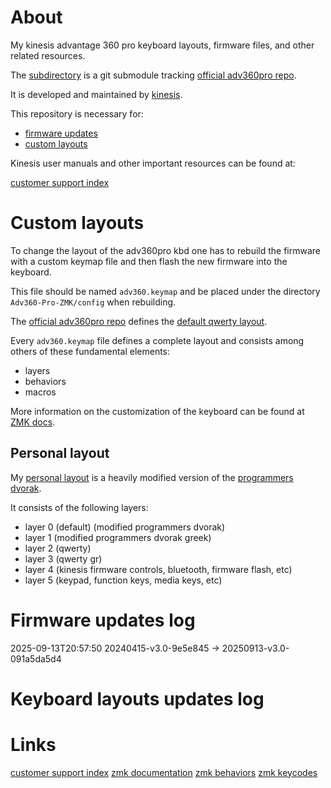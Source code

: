 # About

My kinesis advantage 360 pro keyboard layouts, firmware files, and other related
resources.

The [subdirectory](./Adv360-Pro-ZMK) is a git submodule tracking [official adv360pro repo](https://github.com/KinesisCorporation/Adv360-Pro-ZMK).

It is developed and maintained by [kinesis](https://kinesis-ergo.com/).

This repository is necessary for:

- [firmware updates](./Adv360-Pro-ZMK/README.md)
- [custom layouts](#custom-layouts)

Kinesis user manuals and other important resources can be found at:

[customer support index](https://kinesis-ergo.com/support/kb360pro/)

# Custom layouts

To change the layout of the adv360pro kbd one has to rebuild the firmware with a
custom keymap file and then flash the new firmware into the keyboard.

This file should be named `adv360.keymap` and be placed under the directory
`Adv360-Pro-ZMK/config` when rebuilding.

The [official adv360pro repo](https://github.com/KinesisCorporation/Adv360-Pro-ZMK) defines the [default qwerty layout](https://github.com/KinesisCorporation/Adv360-Pro-ZMK/blob/V3.0/config/adv360.keymap).

Every `adv360.keymap` file defines a complete layout and consists among others
of these fundamental elements:

- layers
- behaviors
- macros

More information on the customization of the keyboard can be found at [ZMK docs](https://zmk.dev/docs).

## Personal layout

My [personal layout]() is a heavily modified version of the [programmers dvorak]().

It consists of the following layers:

- layer 0 (default) (modified programmers dvorak)
- layer 1 (modified programmers dvorak greek)
- layer 2 (qwerty)
- layer 3 (qwerty gr)
- layer 4 (kinesis firmware controls, bluetooth, firmware flash, etc)
- layer 5 (keypad, function keys, media keys, etc)

# Firmware updates log

2025-09-13T20:57:50 20240415-v3.0-9e5e845 -> 20250913-v3.0-091a5da5d4

# Keyboard layouts updates log
# Links

[customer support index](https://kinesis-ergo.com/support/kb360pro/)
[zmk documentation](https://zmk.dev/docs)
[zmk behaviors](https://zmk.dev/docs/keymaps/behaviors)
[zmk keycodes](https://zmk.dev/docs/keymaps/list-of-keycodes)
